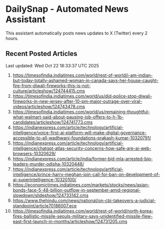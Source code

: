 # DailySnap - Automated News Assistant

This assistant automatically posts news updates to X (Twitter) every 2 hours.

## Recent Posted Articles

Last updated: Wed Oct 22 18:33:37 UTC 2025

1. https://timesofindia.indiatimes.com/world/rest-of-world/i-am-indian-but-today-totally-ashamed-woman-in-canada-says-her-house-caught-fire-from-diwali-fireworks-this-is-not-culture/articleshow/124744415.cms
2. https://timesofindia.indiatimes.com/world/us/did-police-stop-diwali-fireworks-in-new-jersey-after-10-pm-major-outrage-over-viral-videos/articleshow/124743478.cms
3. https://timesofindia.indiatimes.com/world/us/remaining-thoughtful-what-walmart-said-about-pausing-job-offers-to-h-1b-candidates/articleshow/124741773.cms
4. https://indianexpress.com/article/technology/artificial-intelligence/voice-first-ai-platform-will-make-digital-governance-accessible-to-all-wadhwani-foundations-prakash-kumar-10320791/
5. https://indianexpress.com/article/technology/artificial-intelligence/chatgpt-atlas-security-concerns-how-safe-are-ai-web-browsers-10320629/
6. https://indianexpress.com/article/india/former-bjd-mla-arrested-bjp-leaders-murder-odisha-10320448/
7. https://indianexpress.com/article/technology/artificial-intelligence/prince-harry-meghan-join-call-for-ban-on-development-of-ai-superintelligence-10320100/
8. https://economictimes.indiatimes.com/markets/stocks/news/asian-bonds-face-5-48-billion-outflow-in-september-amid-regional-slowdown/slideshow/124733142.cms
9. https://www.thehindu.com/news/national/on-cbi-takeovers-a-judicial-standpoint/article70186007.ece
10. https://timesofindia.indiatimes.com/world/rest-of-world/north-korea-fires-ballistic-missile-seouls-military-says-unidentified-missile-flew-east-first-launch-in-months/articleshow/124731205.cms

